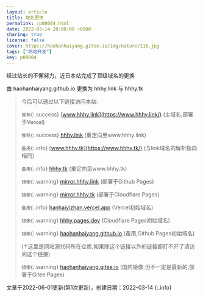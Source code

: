 ```yaml
---
layout: article
title: 域名更换
permalink: /p00004.html
date: 2022-03-14 20:00:00 +0800
sharing: true
license: false
cover: https://haohanhaiyang.gitee.io/img/nature/116.jpg
tags: ["网站开发"]
key: p00004
---
```

经过站长的不懈努力，近日本站完成了顶级域名的更换

由 haohanhaiyang.github.io 更换为 hhhy.link 与 hhhy.tk<!--more-->

> 今后可以通过以下链接访问本站:
> 
> `推荐`{:.success} [www.hhhy.link](https://www.hhhy.link/) (主域名,部署于Vercel)
> 
> `推荐`{:.success} [hhhy.link](https://hhhy.link/) (重定向至www.hhhy.link)
> 
> `备用`{:.info} [www.hhhy.tk](https://www.hhhy.tk/) (与link域名的解析指向相同)
> 
> `备用`{:.info} [hhhy.tk](https://hhhy.tk/) (重定向至www.hhhy.tk)
> 
> `镜像`{:.warning} [mirror.hhhy.link](https://mirror.hhhy.link/) (部署于Github Pages)
> 
> `镜像`{:.warning} [mirror.hhhy.tk](https://mirror.hhhy.tk/) (部署于Cloudflare Pages)
> 
> `备用`{:.info} [hanhaiyizhan.vercel.app](https://hanhaiyizhan.vercel.app/) (Vercel初始域名)
> 
> `镜像`{:.warning} [hhhy.pages.dev](https://hhhy.pages.dev/) (Cloudflare Pages初始域名)
> 
> `镜像`{:.warning} [haohanhaiyang.github.io](https://haohanhaiyang.github.io/) (备用,Github Pages初始域名)
> 
> ​        (↑这里是网站源代码所在仓库,如果除这个链接以外的链接都打不开了请访问这个链接)
> 
> `镜像`{:.warning} [haohanhaiyang.gitee.io](https://haohanhaiyang.gitee.io/) (国内镜像,但不一定是最新的,部署于Gitee Pages)

文章于2022-06-01更新(第1次更新)，创建日期：2022-03-14
{:.info}
